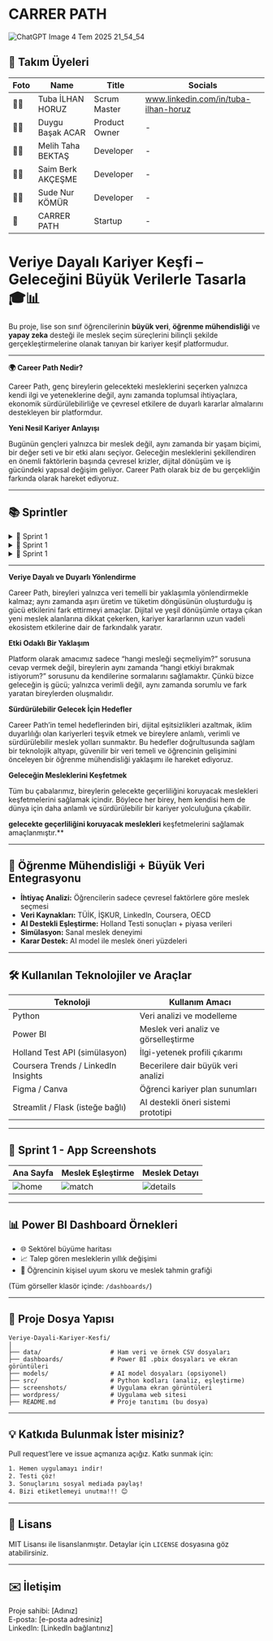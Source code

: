 # CARRER PATH
![ChatGPT Image 4 Tem 2025 21_54_54](https://github.com/user-attachments/assets/ecd003cd-5ce1-47dd-8b25-a8b42be8d227)

## 👥 Takım Üyeleri

| Foto | Name | Title | Socials |
|------|------|-------|---------|
| 👩‍💼 | Tuba İLHAN HORUZ | Scrum Master | www.linkedin.com/in/tuba-ilhan-horuz|
| 👩‍💼 | Duygu Başak ACAR | Product Owner | - |
| 👨‍💻 | Melih Taha BEKTAŞ | Developer | - |
| 👨‍💻 | Saim Berk AKÇEŞME| Developer | - |
| 👩‍💻 | Sude Nur KÖMÜR | Developer | - |
| 🚀 | CARRER PATH | Startup | - |
# Veriye Dayalı Kariyer Keşfi – Geleceğini Büyük Verilerle Tasarla 🎓📊

Bu proje, lise son sınıf öğrencilerinin **büyük veri**, **öğrenme mühendisliği** ve **yapay zeka** desteği ile meslek seçim süreçlerini bilinçli şekilde gerçekleştirmelerine olanak tanıyan bir kariyer keşif platformudur.

---
**🌍 Career Path Nedir?**

Career Path, genç bireylerin gelecekteki mesleklerini seçerken yalnızca kendi ilgi ve yeteneklerine değil, aynı zamanda toplumsal ihtiyaçlara, ekonomik sürdürülebilirliğe ve çevresel etkilere de duyarlı kararlar almalarını destekleyen bir platformdur.

**Yeni Nesil Kariyer Anlayışı**

Bugünün gençleri yalnızca bir meslek değil, aynı zamanda bir yaşam biçimi, bir değer seti ve bir etki alanı seçiyor. Geleceğin mesleklerini şekillendiren en önemli faktörlerin başında çevresel krizler, dijital dönüşüm ve iş gücündeki yapısal değişim geliyor. Career Path olarak biz de bu gerçekliğin farkında olarak hareket ediyoruz.

 
---
## 📚 Sprintler

<details>
  <summary>🚀 Sprint 1</summary>

  <details>
    <summary>📱 Uygulama Ekran Görüntüleri</summary>
    Buraya uygulama ekran görüntüleriyle ilgili metni koyacaksın.
  </details>

  <details>
    <summary>📊 Tablo Güncellemeleri Ekran Görüntüleri</summary>
    Buraya tablo güncellemeleriyle ilgili metni koyacaksın.
  </details>

  <details>
    <summary>📈 Grafikler ve Tablolar</summary>
    Buraya grafikler ve tablolarla ilgili metni koyacaksın.
  </details>
  metin

</details>
<details>
  <summary>🚀 Sprint 1</summary>

  <details>
    <summary>📱 Uygulama Ekran Görüntüleri</summary>
    Buraya uygulama ekran görüntüleriyle ilgili metni koyacaksın.
  </details>

  <details>
    <summary>📊 Tablo Güncellemeleri Ekran Görüntüleri</summary>
    Buraya tablo güncellemeleriyle ilgili metni koyacaksın.
  </details>

  <details>
    <summary>📈 Grafikler ve Tablolar</summary>
    Buraya grafikler ve tablolarla ilgili metni koyacaksın.
  </details>
  metin

</details>
<details>
  <summary>🚀 Sprint 1</summary>

  <details>
    <summary>📱 Uygulama Ekran Görüntüleri</summary>
    Buraya uygulama ekran görüntüleriyle ilgili metni koyacaksın.
  </details>

  <details>
    <summary>📊 Tablo Güncellemeleri Ekran Görüntüleri</summary>
    Buraya tablo güncellemeleriyle ilgili metni koyacaksın.
  </details>

  <details>
    <summary>📈 Grafikler ve Tablolar</summary>
    Buraya grafikler ve tablolarla ilgili metni koyacaksın.
  </details>
  metin

</details>


---


**Veriye Dayalı ve Duyarlı Yönlendirme**

Career Path, bireyleri yalnızca veri temelli bir yaklaşımla yönlendirmekle kalmaz; aynı zamanda aşırı üretim ve tüketim döngüsünün oluşturduğu iş gücü etkilerini fark ettirmeyi amaçlar. Dijital ve yeşil dönüşümle ortaya çıkan yeni meslek alanlarına dikkat çekerken, kariyer kararlarının uzun vadeli ekosistem etkilerine dair de farkındalık yaratır.


**Etki Odaklı Bir Yaklaşım**

Platform olarak amacımız sadece “hangi mesleği seçmeliyim?” sorusuna cevap vermek değil, bireylerin aynı zamanda “hangi etkiyi bırakmak istiyorum?” sorusunu da kendilerine sormalarını sağlamaktır. Çünkü bizce geleceğin iş gücü; yalnızca verimli değil, aynı zamanda sorumlu ve fark yaratan bireylerden oluşmalıdır.


**Sürdürülebilir Gelecek İçin Hedefler**

Career Path’in temel hedeflerinden biri, dijital eşitsizlikleri azaltmak, iklim duyarlılığı olan kariyerleri teşvik etmek ve bireylere anlamlı, verimli ve sürdürülebilir meslek yolları sunmaktır. Bu hedefler doğrultusunda sağlam bir teknolojik altyapı, güvenilir bir veri temeli ve öğrencinin gelişimini önceleyen bir öğrenme mühendisliği yaklaşımı ile hareket ediyoruz.


**Geleceğin Mesleklerini Keşfetmek**

Tüm bu çabalarımız, bireylerin gelecekte geçerliliğini koruyacak meslekleri keşfetmelerini sağlamak içindir. Böylece her birey, hem kendisi hem de dünya için daha anlamlı ve sürdürülebilir bir kariyer yolculuğuna çıkabilir.

**gelecekte geçerliliğini koruyacak meslekleri** keşfetmelerini sağlamak amaçlanmıştır.**

---

## 🧠 Öğrenme Mühendisliği + Büyük Veri Entegrasyonu

- **İhtiyaç Analizi:** Öğrencilerin sadece çevresel faktörlere göre meslek seçmesi
- **Veri Kaynakları:** TÜİK, İŞKUR, LinkedIn, Coursera, OECD
- **AI Destekli Eşleştirme:** Holland Testi sonuçları + piyasa verileri
- **Simülasyon:** Sanal meslek deneyimi
- **Karar Destek:** AI model ile meslek öneri yüzdeleri

---

## 🛠️ Kullanılan Teknolojiler ve Araçlar

| Teknoloji | Kullanım Amacı |
|-----------|----------------|
| Python | Veri analizi ve modelleme |
| Power BI | Meslek veri analiz ve görselleştirme |
| Holland Test API (simülasyon) | İlgi-yetenek profili çıkarımı |
| Coursera Trends / LinkedIn Insights | Becerilere dair büyük veri analizi |
| Figma / Canva | Öğrenci kariyer plan sunumları |
| Streamlit / Flask (isteğe bağlı) | AI destekli öneri sistemi prototipi |

---

## 📸 Sprint 1 - App Screenshots

| Ana Sayfa | Meslek Eşleştirme | Meslek Detayı |
|----------|-------------------|----------------|
| ![home](screenshots/home.png) | ![match](screenshots/match.png) | ![details](screenshots/detail.png) |

---

## 📊 Power BI Dashboard Örnekleri

- 🌐 Sektörel büyüme haritası  
- 📈 Talep gören mesleklerin yıllık değişimi  
- 🧠 Öğrencinin kişisel uyum skoru ve meslek tahmin grafiği

(Tüm görseller klasör içinde: `/dashboards/`)

---

## 📁 Proje Dosya Yapısı

```
Veriye-Dayali-Kariyer-Kesfi/
│
├── data/                   # Ham veri ve örnek CSV dosyaları
├── dashboards/             # Power BI .pbix dosyaları ve ekran görüntüleri
├── models/                 # AI model dosyaları (opsiyonel)
├── src/                    # Python kodları (analiz, eşleştirme)
├── screenshots/            # Uygulama ekran görüntüleri
├── wordpress/              # Uygulama web sitesi
├── README.md               # Proje tanıtımı (bu dosya)
```

---

## 💡 Katkıda Bulunmak İster misiniz?

Pull request’lere ve issue açmanıza açığız. Katkı sunmak için:

```bash
1. Hemen uygulamayı indir!
2. Testi çöz!
3. Sonuçlarını sosyal mediada paylaş!
4. Bizi etiketlemeyi unutma!!! 😊
```

---

## 📄 Lisans

MIT Lisansı ile lisanslanmıştır. Detaylar için `LICENSE` dosyasına göz atabilirsiniz.

---

## ✉️ İletişim

Proje sahibi: [Adınız]  
E-posta: [e-posta adresiniz]  
LinkedIn: [LinkedIn bağlantınız]
